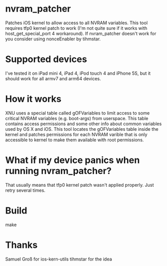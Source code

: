 # nvram_patcher
Patches iOS kernel to allow access to all NVRAM variables.
This tool requires tfp0 kernel patch to work (I'm not quite sure if it works with host_get_special_port 4 workaround). If nvram_patcher doesn't work for you consider using nonceEnabler by tihmstar.
# Supported devices
I've tested it on iPad mini 4, iPad 4, iPod touch 4 and iPhone 5S, but it should work for all armv7 and arm64 devices.
# How it works
XNU uses a special table called gOFVariables to limit access to some critical NVRAM variables (e.g. boot-args) from userspace. This table contains access permissions and some other info about common variables used by OS X and iOS. This tool locates the gOFVariables table inside the kernel and patches permissions for each NVRAM varible that is only accessible to kernel to make them available with root permissions.
# What if my device panics when running nvram_patcher?
That usually means that tfp0 kernel patch wasn't applied properly. Just retry several times.
# Build
make
# Thanks
Samuel Groß for ios-kern-utils
tihmstar for the idea
